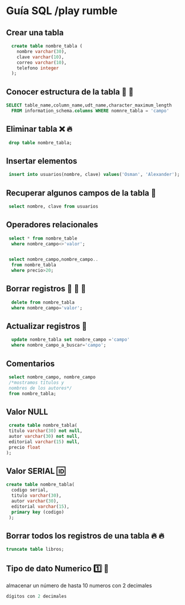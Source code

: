 Guía SQL /play rumble
=========

Crear una tabla
----------------

```sql
  create table nombre_tabla (
    nombre varchar(30),
    clave varchar(10),
    correo varchar(10),
    telefono integer
  );
```

Conocer estructura de la tabla  :wave:  :wave: 
----------------
```sql
SELECT table_name,column_name,udt_name,character_maximum_length 
  FROM information_schema.columns WHERE nomnre_tabla = 'campo'
```

Eliminar tabla  :x: :fire:
----------------
```sql
 drop table nombre_tabla;
 ```

Insertar elementos
---------------- 

```sql
 insert into usuarios(nombre, clave) values('Osman', 'Alexander');
  ```

Recuperar algunos campos de la tabla  :mag_right:
---------------- 

```sql
 select nombre, clave from usuarios
```
 
Operadores relacionales
---------------- 
```sql
 select * from nombre_table
  where nombre_campo<>'valor';


 select nombre_campo,nombre_campo..
  from nombre_tabla
  where precio>20;
```

Borrar registros  :gun: :gun: :gun:
---------------- 
```sql
  delete from nombre_tabla
  where nombre_campo='valor';
```

Actualizar registros  :repeat_one:
---------------- 
```sql
  update nombre_tabla set nombre_campo ='campo'
  where nombre_campo_a_buscar='campo';
```

Comentarios
---------------- 
```sql
 select nombre_campo, nombre_campo 
 /*mostramos títulos y
 nombres de los autores*/
 from nombre_tabla;
 ```

 Valor NULL
 ---------------- 
 ```sql
  create table nombre_tabla(
  titulo varchar(30) not null,
  autor varchar(30) not null,
  editorial varchar(15) null,
  precio float
 );
```

Valor SERIAL  :id:
-------------
```sql
create table nombre_tabla(
  codigo serial,
  titulo varchar(30),
  autor varchar(30),
  editorial varchar(15),
  primary key (codigo)
 );
 ```

 Borrar todos los registros de una tabla :fire: :fire:
--------------------------------

```sql
truncate table libros;
```

Tipo de dato Numerico :one: :1234:
--------------------
almacenar un número de hasta 10 numeros con 2 decimales 
```sql
dígitos con 2 decimales
```





